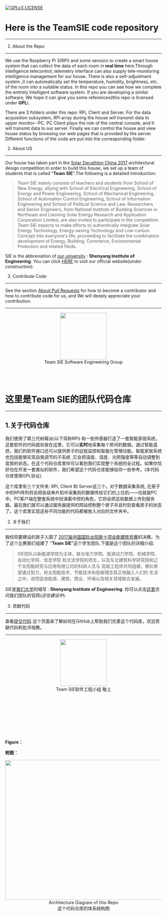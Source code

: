 [![GPLv3 LICENSE](https://img.shields.io/badge/license-GPLv3-blue.svg)](http://www.gnu.org/licenses/gpl-3.0.html)

Here is the TeamSIE code repository
=======================
***
1. About the Repo
--------------------
We use the Raspberry Pi 3(RPi) and some sensors to create a smart house system that can collect the data of each room in **real time** here.Through intelligence telecontrol, telemetry interface can also supply tele-monitoring intelligence management for our house. There is also a self-adjustment system ,it can automatically set the temperature, humidity, brightness, etc. of the room into a suitable status. In this repo you can see how we complete the entirely Intelligent software system. If you are developing a similar software, We hope it can give you some references(this repo is licensed under **GPL**). 

There are 3 folders under this repo: RPi, Client and Server. For the data acquisition subsystem, RPi array during the house will transmit data to upper monitor--PC. PC Client plays the role of the central console, and It will transmit data to our server. Finally we can control the house and view  house status by browsing our web pages that is provided by the server. Different functions of the code are put into the corresponding folder.

2. About US
------------
Our house has taken part in the [Solar Decathlon China 2017](http://sdchina.koo7.com/home/sdchina2017) architectural design competition.In order to build this house, we set up a team of students that is called "**Team SIE**".The following is a detailed introduction:

>Team SIE mainly consists of teachers and students from School of New Energy, allying 
>with School of Electrical Engineering, School of Energy and Power Engineering, School of 
>Mechanical Engineering, School of Automation Control Engineering, School of 
>Information Engineering and School of Political Science and Law. Researchers and Senior 
>Engineers, from National Institute of Building Sciences in Northeast and Liaoning Solar 
>Energy Research and Application Corporation Limited, are also invited to participate in 
>the competition. Team SIE expects to make efforts to authentically integrate Solar
>Energy Technology, Energy-saving Technology and Low-carbon Concept into everyone's
>life, proceeding to facilitate the combination development of Energy, Building,
>Commerce, Environmental Protection and related fileds.

SIE is the abbreviation of [our university](http://www.sie.edu.cn/) : **Shenyang Institute of Engineering**. You can click [HERE](www.sdcsie.com)  to visit our official website(_under construction_).

3. Contribute Code
--------------------
See the section [About Pull Requests](https://help.github.com/articles/about-pull-requests/) for how to become a contributor and how to contribute code for us, and We will deeply appreciate your contribution.

***
<div align = center><img width="150" height="150" src="http://oyrqaw6tr.bkt.clouddn.com/%E5%9B%A2%E9%98%9Flogo.png"></div>

<div align = center>Team SIE Software Engineering Group</div>
<br />
<br />
<br />

这里是Team SIE的团队代码仓库
=======================
***
1.关于代码仓库
--------------------
我们使用了第三代树莓派(以下简称RPi) 和一些传感器打造了一套智能家居系统，这套软件的代码就存放在这里，它可以**实时**地采集每个房间的数据。通过智能遥控，我们的软件接口还可以提供房子的远程监控和智能化管理功能。智能家居系统也包括能够实现自我调节的子系统 ,它会把温度、湿度、光照强度等等自动调整到宜居的状态。在这个代码仓库里你可以看到我们实现整个系统的全过程。如果你恰好也在开发一套类似的软件，我们希望这个代码仓库能够给你一些参考。(本代码仓库使用GPL协议). 

这个库里有三个文件夹: RPi, Client 和 Server这三个。对于数据采集系统, 在房子中的RPi阵列将会把各级单片机中采集到的数据传给它们的上位机——也就是PC中。PC客户端在整套系统中扮演着中控的角色，它将会把这些数据上传到服务器。最后我们就可以通过服务器提供的网站控制整个房子并且时刻查看房子的状态了。这个库里实现这些不同功能的代码都被放入对应的文件夹中。

2. 关于我们
------------
我校将要建设的房子入围了 [2017届中国国际太阳能十项全能建筑竞赛](http://sdchina.koo7.com/home/sdchina2017)的决赛。为了这个比赛我们组建了 "**Team SIE**"这个学生团队.下面是这个团队的详细介绍:

>SIE团队以新能源学院为主体，联合电力学院、能源动力学院、机械学院、自动化学院、信息学院
>和文法学院的师生，以及东北建筑科学研究院和辽宁太阳能研究与应用有限公司的科研人员与
>高级工程师共同组建。赛队希望通过努力，将太阳能技术、节能技术和低碳理念真正地融入人们的
>生活之中，进而促进能源、建筑、商业、环保以及相关领域联合发展。

SIE是[我们大学](http://www.sie.edu.cn/)的缩写 : **Shenyang Institute of Engineering**. 你可以点击[这里](www.sdcsie.com)访问我们团队的官网(_还在建设中_).

3. 贡献代码
--------------------
查看[提交代码](https://help.github.com/articles/about-pull-requests/) 这个页面来了解如何在GitHub上帮助我们完善这个代码库，欢迎贡献代码和批评指教。
***
<div align = center><img width="150" height="150" src="https://cloud.githubusercontent.com/assets/12566988/22813111/00fde6a0-ef84-11e6-93bb-5c5318db20ec.jpg"></div>

<div align = center>Team SIE软件工程小组 敬上</div>
<br />
<br />
<br />
<br />
<br />
<br />
<br />
<br />

**Figure：**

**附图：**

<div align = center>
<img width = "800" height = "450" src = "https://cloud.githubusercontent.com/assets/12566988/22849170/93cef79c-f035-11e6-9c7b-efb547547d03.png">
</div>

<div align = center>Architecture Diagram of this Repo</div>
<div align = center>这个代码仓库的体系结构图</div>

